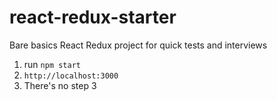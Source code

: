 # react-redux-starter
Bare basics React Redux project for quick tests and interviews

1. run `npm start`
2. `http://localhost:3000`
3. There's no step 3

